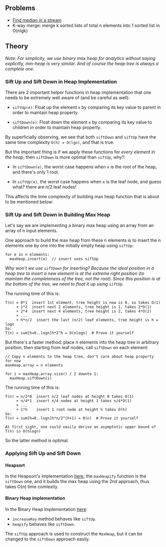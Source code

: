## Problems
- [Find median in a stream](https://leetcode.com/problems/find-median-from-data-stream)
- K-way merge: merge k sorted lists of total n elements into 1 sorted list in O(nlgk)

## Theory

_Note: For simplicity, we use binary max heap for analytics without saying explicitly, min-heap is very similar. And of course the heap tree is always a complete one._

### Sift Up and Sift Down in Heap Implementation

There are 2 important helper functions in heap implementation that one needs to be extremely well aware of (and be careful as well):

  - `siftUp(e)`: Float up the element `e` by comparing its key value to parent in order to maintain heap property.

  - `siftDown(e)`: Float down the element `e` by comparing its key value to children in order to maintain heap property.

By superficially observing, we see that both `siftDown` and `siftUp` have the same time complexity `O(h) = O(lgn)`, and that is true.

But the important thing is if we apply these functions for _every element in the heap_, then `siftDown` is more optimal than `siftUp`, why?:

  - In `siftDown(e)`, the worst case happens when `e` is the root of the heap, and there's only 1 root.

  - In `siftUp(e)`, the worst case happens when `e` is the leaf node, and guess what? there are n/2 leaf nodes!

This affects the time complexity of building max heap function that is about to be mentioned below:

### Sift Up and Sift Down in Building Max Heap

Let's say we are implementing a binary max heap using an array from an array of n input elements.

One approach to build the max heap from these n elements is to insert the n elements one by one into the initially empty heap using `siftUp`:

```
for e in n elements:
  maxHeap.insert(e)  // insert uses siftUp
```

_Why won't we use `siftDown` for inserting? Because the ideal position in a heap tree to insert a new element is at the extreme right position (to maintain the completeness of the tree, not the root). Since this position is at the bottom of the tree, we need to float it up using `siftUp`._

The running time of this is:

```
T(n) = 0*1  insert 1st element, tree height is now is 0, so takes O(1)
     + 1*2  insert next 2 elements, tree height is 1, takes 2*O(1)
     + 2*4  insert next 4 elements, tree height is 2, takes 4*O(2)
     + ...
     + h*n/2  insert the last (n/2) leaf elements, tree height is h = logn
So:
T(n) = sum[h=0..logn]h*2^h = O(nlogn)  # Prove it yourself
```

But there's a faster method: place n elements into the heap tree in arbitrary position, then starting from leaf nodes, call `siftDown` on each element:


```
// Copy n elements to the heap tree, don't care about heap property for now
maxHeap.array = n elements

for i = maxHeap.array.size() / 2 downto 1:
  maxHeap.siftDown(i)
```

The running time of this is:

```
T(n) = n/2*0  insert n/2 leaf nodes at height 0 takes O(1)
     + n/4*1  insert n/4 nodes at height 1 takes n/4*O(1)
     + ...
     + 1*h    insert 1 root node at height h takes O(h)
So:
T(n) = sum[h=0..logn]h*n/2^(h+1) = Θ(n)  # Prove it yourself

At first sight, one could easily derive an asymptotic upper bound of T(n) is O(nlogn)
```

So the latter method is optimal.

### Applying Sift Up and Sift Down

#### Heapsort

In the Heapsort's implementation [here](../algorithms/heap-sort.cpp), the `maxHeapify` function is the `siftDown` one, and it builds the max heap using the 2nd approach, thus takes O(n) time comlexity.

#### Binary Heap implementation

In the Binary Heap implementation [here](binary-heap.cpp):
  - `increaseKey` method behaves like `siftUp`.
  - `heapify` behaves like `siftDown`.

The `siftUp` approach is used to construct the `MaxHeap`, but it can be changed to the `siftDown` approach easily.

